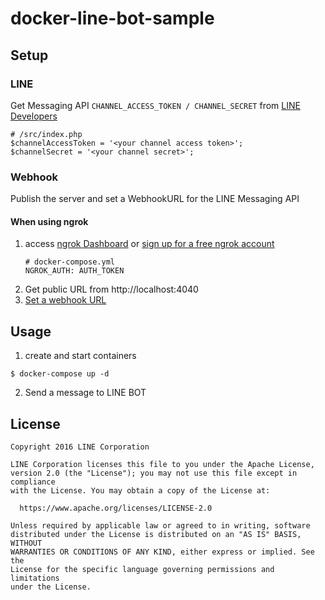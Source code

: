# docker-line-bot-sample

## Setup
### LINE
Get Messaging API `CHANNEL_ACCESS_TOKEN / CHANNEL_SECRET` from [LINE Developers](
https://developers.line.biz/en/docs/messaging-api/getting-started/)  
```
# /src/index.php
$channelAccessToken = '<your channel access token>';
$channelSecret = '<your channel secret>';
```

### Webhook
Publish the server and set a WebhookURL for the LINE Messaging API

#### When using ngrok
1. access [ngrok Dashboard](https://dashboard.ngrok.com/get-started/your-authtoken) or [sign up for a free ngrok account](https://dashboard.ngrok.com/signup)  
    ```
    # docker-compose.yml
    NGROK_AUTH: AUTH_TOKEN
    ```
2. Get public URL from http://localhost:4040
3. [Set a webhook URL](https://developers.line.biz/en/docs/messaging-api/building-bot/#setting-webhook-url)

## Usage
1. create and start containers
```
$ docker-compose up -d
```
2. Send a message to LINE BOT

## License

    Copyright 2016 LINE Corporation

    LINE Corporation licenses this file to you under the Apache License,
    version 2.0 (the "License"); you may not use this file except in compliance
    with the License. You may obtain a copy of the License at:

      https://www.apache.org/licenses/LICENSE-2.0

    Unless required by applicable law or agreed to in writing, software
    distributed under the License is distributed on an "AS IS" BASIS, WITHOUT
    WARRANTIES OR CONDITIONS OF ANY KIND, either express or implied. See the
    License for the specific language governing permissions and limitations
    under the License.